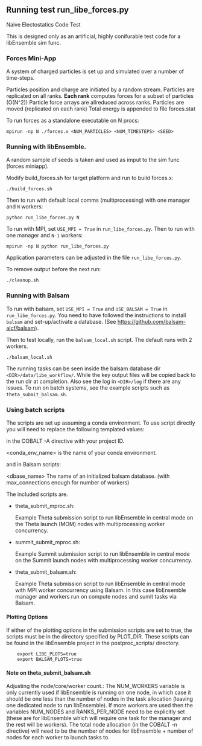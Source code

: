 ## Running test run_libe_forces.py

Naive Electostatics Code Test

This is designed only as an artificial, highly conifurable test
code for a libEnsemble sim func.

### Forces Mini-App

A system of charged particles is set up and simulated over a number of time-steps.

Particles position and charge are initiated by a random stream.
Particles are replicated on all ranks.
**Each rank** computes forces for a subset of particles (O(N^2))
Particle force arrays are allreduced across ranks.
Particles are moved (replicated on each rank)
Total energy is appended to file forces.stat

To run forces as a standalone executable on N procs:

    mpirun -np N ./forces.x <NUM_PARTICLES> <NUM_TIMESTEPS> <SEED>

### Running with libEnsemble.

A random sample of seeds is taken and used as imput to the sim func (forces miniapp).

Modify build_forces.sh for target platform and run to build forces.x:

    ./build_forces.sh

Then to run with default local comms (multiprocessing) with one manager and `N` workers:

    python run_libe_forces.py N

To run with MPI, set `USE_MPI = True` in `run_libe_forces.py`.
Then to run with one manager and `N-1` workers:

    mpirun -np N python run_libe_forces.py

Application parameters can be adjusted in the file `run_libe_forces.py`.

To remove output before the next run:

    ./cleanup.sh

### Running with Balsam

To run with balsam, set `USE_MPI = True` and `USE_BALSAM = True` in `run_libe_forces.py`.
You need to have followed the instructions to install `balsam` and set-up/activate a database.
(See https://github.com/balsam-alcf/balsam).

Then to test locally, run the `balsam_local.sh` script. The default runs with 2 workers.

    ./balsam_local.sh

The running tasks can be seen inside the balsam database dir `<DIR>/data/libe_workflow/`.
While the key output files will be copied back to the run dir at completion. Also see
the log in `<DIR>/log` if there are any issues. To run on batch systems, see the example
scripts such as `theta_submit_balsam.sh`.

### Using batch scripts

The scripts are set up assuming a conda environment. To use script directly you will need to replace the following templated values:

  <projectID> in the COBALT -A directive with your project ID.

  <conda_env_name> is the name of your conda environment.

and in Balsam scripts:

  <dbase_name> The name of an initialized balsam database.
               (with max_connections enough for number of workers)

The included scripts are.

* theta_submit_mproc.sh:

  Example Theta submission script to run libEnsemble in central mode on the Theta launch (MOM) nodes with multiprocessing worker concurrency.

* summit_submit_mproc.sh:

  Example Summit submission script to run libEnsemble in central mode on the Summit launch nodes with multiprocessing worker concurrency.

* theta_submit_balsam.sh:

  Example Theta submission script to run libEnsemble in central mode with MPI worker concurrency using Balsam. In this case libEnsemble manager and workers run on compute nodes and sumit tasks via Balsam.

#### Plotting Options

If either of the plotting options in the submission scripts are set to true, the scripts must be in the directory specified by PLOT_DIR. These scripts can be found in the libEnsemble project in the postproc_scripts/ directory.

        export LIBE_PLOTS=true
        export BALSAM_PLOTS=true

#### Note on theta_submit_balsam.sh

Adjusting the node/core/worker count.: The NUM_WORKERS variable is only
currently used if libEnsemble is running on one node, in which case it should
be one less than the number of nodes in the task allocation (leaving one
dedicated node to run libEnsemble). If more workers are used then the variables
NUM_NODES and RANKS_PER_NODE need to be explicitly set (these are for
libEnsemble which will require one task for the manager and the rest will be
workers). The total node allocation (in the COBALT -n directive) will need to
be the number of nodes for libEnsemble + number of nodes for each worker to
launch tasks to.
